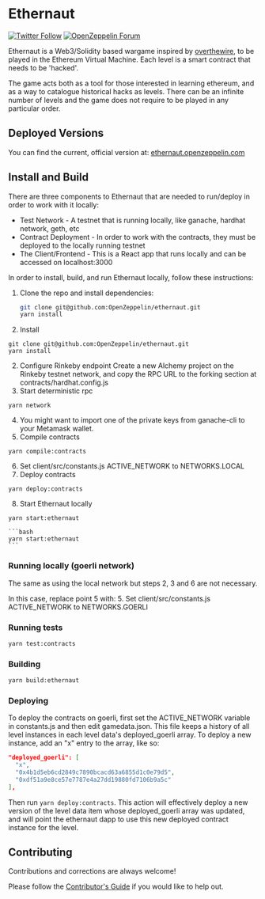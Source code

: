 # Ethernaut
 
[![Twitter Follow](https://img.shields.io/twitter/follow/OpenZeppelin?style=plastic&logo=twitter)](https://twitter.com/OpenZeppelin)
[![OpenZeppelin Forum](https://img.shields.io/badge/Ethernaut%20Forum%20-discuss-blue?style=plastic&logo=discourse)](https://forum.openzeppelin.com/tag/ethernaut)

Ethernaut is a Web3/Solidity based wargame inspired by [overthewire](https://overthewire.org), to be played in the Ethereum Virtual Machine. Each level is a smart contract that needs to be 'hacked'.

The game acts both as a tool for those interested in learning ethereum, and as a way to catalogue historical hacks as levels. There can be an infinite number of levels and the game does not require to be played in any particular order.

## Deployed Versions

You can find the current, official version at: [ethernaut.openzeppelin.com](https://ethernaut.openzeppelin.com)

## Install and Build

There are three components to Ethernaut that are needed to run/deploy in order to work with it locally:

- Test Network - A testnet that is running locally, like ganache, hardhat network, geth, etc
- Contract Deployment - In order to work with the contracts, they must be deployed to the locally running testnet
- The Client/Frontend - This is a React app that runs locally and can be accessed on localhost:3000

In order to install, build, and run Ethernaut locally, follow these instructions:

1. Clone the repo and install dependencies:

    ```bash
    git clone git@github.com:OpenZeppelin/ethernaut.git
    yarn install
    ```

1. Install
```
git clone git@github.com:OpenZeppelin/ethernaut.git
yarn install
```
2. Configure Rinkeby endpoint
Create a new Alchemy project on the Rinkeby testnet network, and copy the RPC URL to the forking section at contracts/hardhat.config.js
3. Start deterministic rpc
```
yarn network
```
4. You might want to import one of the private keys from ganache-cli to your Metamask wallet.
5. Compile contracts
```
yarn compile:contracts
```
6. Set client/src/constants.js ACTIVE_NETWORK to NETWORKS.LOCAL
7. Deploy contracts
```
yarn deploy:contracts
```
8. Start Ethernaut locally
```
yarn start:ethernaut
```

    ```bash
    yarn start:ethernaut
    ```

### Running locally (goerli network)

The same as using the local network but steps 2, 3 and 6 are not necessary.

In this case, replace point 5 with:
5. Set client/src/constants.js ACTIVE_NETWORK to NETWORKS.GOERLI

### Running tests

```bash
yarn test:contracts
```

### Building

```bash
yarn build:ethernaut
```

### Deploying

To deploy the contracts on goerli, first set the ACTIVE_NETWORK variable in constants.js and then edit gamedata.json. This file keeps a history of all level instances in each level data's deployed_goerli array. To deploy a new instance, add an "x" entry to the array, like so:

```json
"deployed_goerli": [
  "x",
  "0x4b1d5eb6cd2849c7890bcacd63a6855d1c0e79d5",
  "0xdf51a9e8ce57e7787e4a27dd19880fd7106b9a5c"
],
```

Then run `yarn deploy:contracts`. This action will effectively deploy a new version of the level data item whose deployed_goerli array was updated, and will point the ethernaut dapp to use this new deployed contract instance for the level.

## Contributing

Contributions and corrections are always welcome!

Please follow the [Contributor's Guide](./CONTRIBUTING.md) if you would like to help out.
